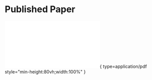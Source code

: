 # Published Paper

![SBRC](../../papers/sbrc.pdf){ type=application/pdf style="min-height:80vh;width:100%" }
